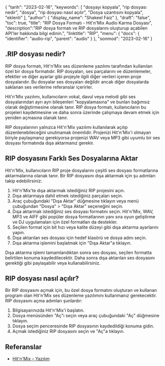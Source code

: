 {
"tarih": "2023-02-16",
  "keywords": [
"dosyayı kopyala",
"rip dosyası nedir",
"dosya",
"rip dosyası nasıl açılır",
"Dosya uzantısını kopyala",
"eklenti"
],
  "author": {
"display_name": "Shakeel Faiz"
},
"draft": "false",
"toc": true,
"title": "RIP Dosya Formatı - Hit'n'Mix Audio Karma Dosyası",
  "description":"RIP dosya formatı ve RIP dosyalarını oluşturup açabilen API'ler hakkında bilgi edinin.",
"linktitle": "RIP",
  "menu": {
    "docs": {
      "identifier": "audio-rip",
      "parent": "audio"
}
},
"sonmod": "2023-02-16"
}

## .RIP dosyası nedir?

RIP dosya formatı, Hit'n'Mix ses düzenleme yazılımı tarafından kullanılan özel bir dosya formatıdır. RIP dosyaları, ses parçalarını ve düzenlemeler, efektler ve diğer ayarlar gibi projeyle ilgili diğer verileri içeren proje dosyalarıdır. Bu dosyalar ses dosyaları değildir ancak diğer dosyalarda saklanan ses verilerine referanslar içerirler.

Hit'n'Mix yazılımı, kullanıcıların vokal, davul veya melodi gibi ses dosyalarından ayrı ayrı bileşenleri "kopyalamasına" ve bunları bağımsız olarak değiştirmesine olanak tanır. RIP dosya formatı, kullanıcıların bu projeleri kaydetmesine ve daha sonra üzerinde çalışmaya devam etmek için yeniden açmasına olanak tanır.

RIP dosyalarının yalnızca Hit'n'Mix yazılımı kullanılarak açılıp düzenlenebileceğini unutmamak önemlidir. Projenizi Hit'n'Mix'i olmayan biriyle paylaşmanız gerekiyorsa projenizi WAV veya MP3 gibi uyumlu bir ses dosyası formatında dışa aktarmanız gerekir.

## RIP dosyasını Farklı Ses Dosyalarına Aktar

Hit'n'Mix, kullanıcıların RIP proje dosyalarını çeşitli ses dosyası formatlarına aktarmalarına olanak tanır. Bir RIP dosyasını dışa aktarmak için şu adımları takip edebilirsiniz:

1. Hit'n'Mix'te dışa aktarmak istediğiniz RIP projesini açın.
2. Dışa aktarmaya dahil etmek istediğiniz parçaları seçin.
3. Araç çubuğundaki "Dışa Aktar" düğmesine tıklayın veya menü çubuğundan "Dosya" > "Dışa Aktar" seçeneğini seçin.
4. Dışa aktarmak istediğiniz ses dosyası formatını seçin. Hit'n'Mix, WAV, MP3 ve AIFF gibi popüler dosya formatlarının yanı sıra oyun geliştirme ve DJ uygulamaları için özel formatları da destekler.
5. Seçilen format için bit hızı veya kalite düzeyi gibi dışa aktarma ayarlarını yapın.
6. Dışa aktarılan ses dosyası için hedef klasörü ve dosya adını seçin.
7. Dışa aktarma işlemini başlatmak için "Dışa Aktar"a tıklayın.

Dışa aktarma işlemi tamamlandıktan sonra ses dosyası, seçilen formatta belirtilen konuma kaydedilecektir. Daha sonra dışa aktarılan ses dosyasını gerektiği gibi paylaşabilir veya kullanabilirsiniz.

## RIP dosyası nasıl açılır?

Bir RIP dosyasını açmak için, bu özel dosya formatını oluşturan ve kullanan program olan Hit'n'Mix ses düzenleme yazılımını kullanmanız gerekecektir. RIP dosyasını açma adımları şunlardır:

1. Bilgisayarınızda Hit'n'Mix'i başlatın.
2. Dosya menüsünden "Aç"ı seçin veya araç çubuğundaki "Aç" düğmesine tıklayın.
3. Dosya seçim penceresinde RIP dosyasının kaydedildiği konuma gidin.
4. Açmak istediğiniz RIP dosyasını seçin ve "Aç"a tıklayın.

## Referanslar
* [Hit'n'Mix – Yazılım](https://hitnmix.com/)

